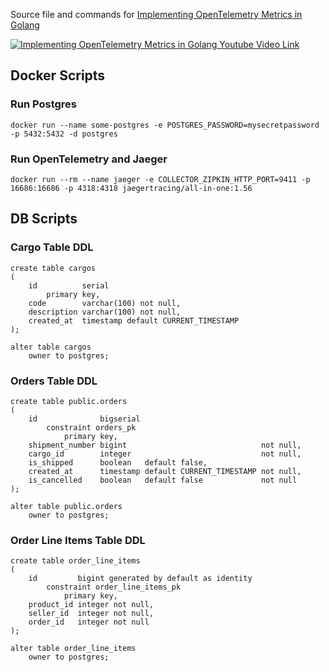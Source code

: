 Source file and commands for [ Implementing OpenTelemetry Metrics in Golang ](https://youtu.be/uJSBkTqrCYQ)

[![ Implementing OpenTelemetry Metrics in Golang Youtube Video Link](https://img.youtube.com/vi/uJSBkTqrCYQ/0.jpg)](https://www.youtube.com/watch?v=uJSBkTqrCYQ)

## Docker Scripts

### Run Postgres

```
docker run --name some-postgres -e POSTGRES_PASSWORD=mysecretpassword -p 5432:5432 -d postgres
```

### Run OpenTelemetry and Jaeger

```
docker run --rm --name jaeger -e COLLECTOR_ZIPKIN_HTTP_PORT=9411 -p 16686:16686 -p 4318:4318 jaegertracing/all-in-one:1.56
```

## DB Scripts

### Cargo Table DDL
```
create table cargos
(
    id          serial
        primary key,
    code        varchar(100) not null,
    description varchar(100) not null,
    created_at  timestamp default CURRENT_TIMESTAMP
);

alter table cargos
    owner to postgres;
```

### Orders Table DDL
```
create table public.orders
(
    id              bigserial
        constraint orders_pk
            primary key,
    shipment_number bigint                              not null,
    cargo_id        integer                             not null,
    is_shipped      boolean   default false,
    created_at      timestamp default CURRENT_TIMESTAMP not null,
    is_cancelled    boolean   default false             not null
);

alter table public.orders
    owner to postgres;
```

### Order Line Items Table DDL
```
create table order_line_items
(
    id         bigint generated by default as identity
        constraint order_line_items_pk
            primary key,
    product_id integer not null,
    seller_id  integer not null,
    order_id   integer not null
);

alter table order_line_items
    owner to postgres;
```
